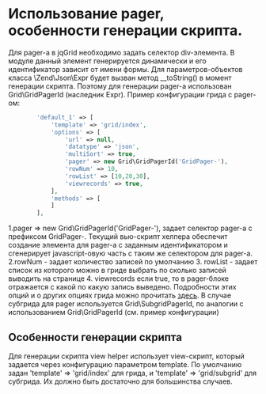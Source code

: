Использование pager, особенности генерации скрипта.
===================================================

Для pager-а в jqGrid необходимо задать селектор div-элемента.
В модуле данный элемент генерируется динамически и его идентификатор зависит от имени формы.
Для параметров-объектов класса \Zend\Json\Expr будет вызван метод __toString() в момент генерации скрипта.
Поэтому для генерации pager-а использован Grid\GridPagerId (наследник Expr).
Пример конфигурации грида с pager-ом:
```php
        'default_1' => [
            'template' => 'grid/index',
            'options' => [
                'url' => null,
                'datatype' => 'json',
                'multiSort' => true,
                'pager' => new Grid\GridPagerId('GridPager-'),
                'rowNum' => 10,
                'rowList' => [10,20,30],
                'viewrecords' => true,
            ],
            'methods' => [
            ]
        ],
```
1.pager  => new Grid\GridPagerId('GridPager-'), задает селектор pager-а с префиксом GridPager-.
 Текущий вью-скрипт хелпера обеспечит создание элемента для pager-а с заданным идентификатором
 и сгенерирует javascript-овую часть с таким же селектором для pager-a.
2.rowNum - задает количество записей по умолчанию
3. rowList - задает список из которого можно в гриде выбрать по сколько записей выводить на странице
4. viewrecords если true, то в pager-блоке отражается с какой по какую запись выведено.
Подробности этих опций и о других опциях грида можно 
прочитать [здесь](http://www.trirand.com/jqgridwiki/doku.php?id=wiki:options).
В случае субгрида для pager используется Grid\SubgridPagerId, по аналогии с использованием Grid\GridPagerId (см. пример
конфигурации)

Особенности генерации скрипта
-----------------------------
Для генерации скрипта view helper использует view-скрипт, который задается через конфигурацию параметром template.
По умолчанию задан 'template' => 'grid/index' для грида, и 'template' => 'grid/subgrid' для субгрида.
Их должно быть достаточно для большинства случаев. 

